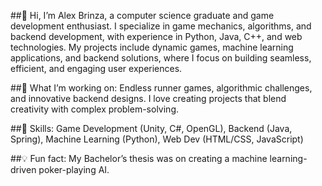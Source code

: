 ##👋 Hi, I’m Alex Brinza, a computer science graduate and game development enthusiast. I specialize in game mechanics, algorithms, and backend development, with experience in Python, Java, C++, and web technologies. My projects include dynamic games, machine learning applications, and backend solutions, where I focus on building seamless, efficient, and engaging user experiences.

##🚀 What I’m working on: Endless runner games, algorithmic challenges, and innovative backend designs. I love creating projects that blend creativity with complex problem-solving.

##🌟 Skills: Game Development (Unity, C#, OpenGL), Backend (Java, Spring), Machine Learning (Python), Web Dev (HTML/CSS, JavaScript)

##💡 Fun fact: My Bachelor’s thesis was on creating a machine learning-driven poker-playing AI.
